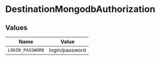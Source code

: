 # DestinationMongodbAuthorization


## Values

| Name             | Value            |
| ---------------- | ---------------- |
| `LOGIN_PASSWORD` | login/password   |